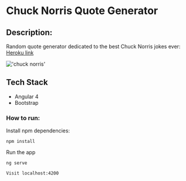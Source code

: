 # Chuck Norris Quote Generator

## Description: 
Random quote generator dedicated to the best Chuck Norris jokes ever: [Heroku link](http://chucknorris-quotes.herokuapp.com/)

!['chuck norris'](/src/assets/logo.jpg)


## Tech Stack
* Angular 4
* Bootstrap

### How to run:
Install npm dependencies:
```
npm install
```
Run the app 
```
ng serve

Visit localhost:4200

